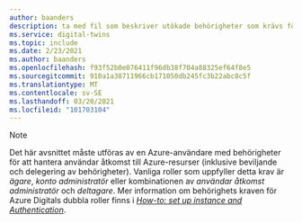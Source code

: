 ```yaml
---
author: baanders
description: ta med fil som beskriver utökade behörigheter som krävs för vissa hanterings steg
ms.service: digital-twins
ms.topic: include
ms.date: 2/23/2021
ms.author: baanders
ms.openlocfilehash: f93f52b0e076411f96db38f704a88325ef64f8e5
ms.sourcegitcommit: 910a1a38711966cb171050db245fc3b22abc8c5f
ms.translationtype: MT
ms.contentlocale: sv-SE
ms.lasthandoff: 03/20/2021
ms.locfileid: "101703104"
---
```

>[!NOTE]
> Det här avsnittet måste utföras av en Azure-användare med behörigheter för att hantera användar åtkomst till Azure-resurser (inklusive beviljande och delegering av behörigheter). Vanliga roller som uppfyller detta krav är *ägare*, *konto administratör* eller kombinationen av *användar åtkomst administratör* och *deltagare*. Mer information om behörighets kraven för Azure Digitals dubbla roller finns i [*How-to: set up instance and Authentication*](../articles/digital-twins/how-to-set-up-instance-portal.md#prerequisites-permission-requirements).